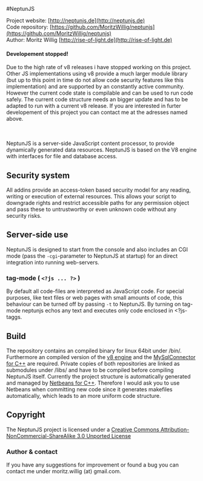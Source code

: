 #NeptunJS

Project website: [http://neptunjs.de](http://neptunjs.de)<br>
Code repository: [https://github.com/MoritzWillig/neptunjs](https://github.com/MoritzWillig/neptunjs)<br>
Author: Moritz Willig [http://rise-of-light.de](http://rise-of-light.de)<br>
#### Developement stopped!
Due to the high rate of v8 releases i have stopped working on this project. Other JS implementations using v8 provide a much larger module library (but up to this point in time do not allow code security features like this implementation) and are supported by an constantly active community. However the current code state is compilable and can be used to run code safely. The current code structure needs an bigger update and has to be adapted to run with a current v8 release. If you are interested in furter developement of this project you can contact me at the adresses named above.


<br><br>
NeptunJS is a server-side JavaScript content processor, to provide dynamically generated data resources. NeptunJS is based on the V8 engine with interfaces for file and database access.

## Security system
All addins provide an access-token based security model for any reading, writing or execution of external resources. This allows your script to downgrade rights and restrict accessible paths for any permission object and pass these to untrustworthy or even unknown code without any security risks.

## Server-side use
NeptunJS is designed to start from the console and also includes an CGI mode (pass the `-cgi`-parameter to NeptunJS at startup) for an direct integration into running web-servers.

### tag-mode ( `<?js ... ?>` )
By default all code-files are interpreted as JavaScript code. For special purposes, like text files or web pages with small amounts of code, this behaviour can be turned off by passing `-t` to NeptunJS. By turning on tag-mode neptunjs echos any text and executes only code enclosed in <?js-taggs.

## Build
The repository contains an compiled binary for linux 64bit under /bin/. Furthermore an compiled version of the [v8 engine](http://code.google.com/p/v8/) and the [MySqlConnector for C++](http://dev.mysql.com/downloads/connector/cpp/) are required. Private copies of both repositories are linked as submodules under /libs/ and have to be compiled before compiling NeptunJS itself. Currently the project structure is automatically generated and managed by [Netbeans for C++](https://netbeans.org/features/cpp/). Therefore I would ask you to use Netbeans when committing new code since it generates makefiles automatically, which leads to an more uniform code structure.

## Copyright

The NeptunJS project is licensed under a [Creative Commons Attribution-NonCommercial-ShareAlike 3.0 Unported License](http://creativecommons.org/licenses/by-nc-sa/3.0/)

### Author & contact
If you have any suggestions for improvement or found a bug you can contact me under moritz.willig (at) gmail.com.
